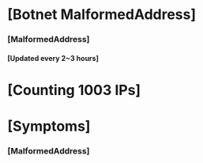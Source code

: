 # [Botnet MalformedAddress]
### [MalformedAddress]
#### [Updated every 2~3 hours]

# [Counting 1003 IPs]

# [Symptoms] 
###   [MalformedAddress]
